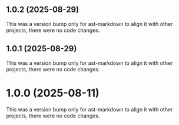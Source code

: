 ## 1.0.2 (2025-08-29)

This was a version bump only for ast-markdown to align it with other projects, there were no code changes.

## 1.0.1 (2025-08-29)

This was a version bump only for ast-markdown to align it with other projects, there were no code changes.

# 1.0.0 (2025-08-11)

This was a version bump only for ast-markdown to align it with other projects, there were no code changes.
